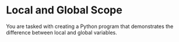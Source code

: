 # Local and Global Scope

You are tasked with creating a Python program that demonstrates the difference between local and global variables.

